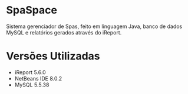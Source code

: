 # SpaSpace
Sistema gerenciador de Spas, feito em linguagem Java, banco de dados MySQL e relatórios gerados através do iReport.

# Versões Utilizadas
- iReport 5.6.0
- NetBeans IDE 8.0.2
- MySQL 5.5.38
  
